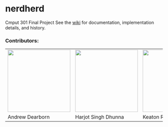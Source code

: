 # nerdherd
Cmput 301 Final Project
See the [wiki](https://github.com/CMPUT301W21T14/nerdherd/wiki) for documentation, implementation details, and history.

### Contributors:
<table>
   <tr>
       <td><img src="https://avatars2.githubusercontent.com/u/35352927?s=180&v=4" width="200"></td>
       <td><img src="https://avatars2.githubusercontent.com/u/10505172?s=460&v=4" width="200"></td>
<td><img src="https://avatars2.githubusercontent.com/u/35352927?s=180&v=4" width="200"></td>
<td><img src="https://avatars2.githubusercontent.com/u/10505172?s=460&v=4" width="200"></td>
<td><img src="https://avatars2.githubusercontent.com/u/35352927?s=180&v=4" width="200"></td>
<td><img src="https://avatars2.githubusercontent.com/u/10505172?s=460&v=4" width="200"></td>
   </tr>
   <tr>
       <td>Andrew Dearborn</td>
<td>Harjot Singh Dhunna</td>
<td>Keaton Roulette</td>
<td>Ogooluwa Samuel</td>
<td>Utkarsh Saraswat</td>
<td>Zhipeng Zhang</td>
    </tr>
<tr>
</table>
